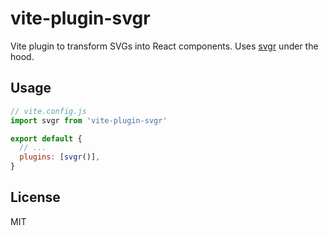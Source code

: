 # vite-plugin-svgr

Vite plugin to transform SVGs into React components. Uses [svgr](https://github.com/gregberge/svgr) under the hood.

## Usage

```js
// vite.config.js
import svgr from 'vite-plugin-svgr'

export default {
  // ...
  plugins: [svgr()],
}
```

## License

MIT
